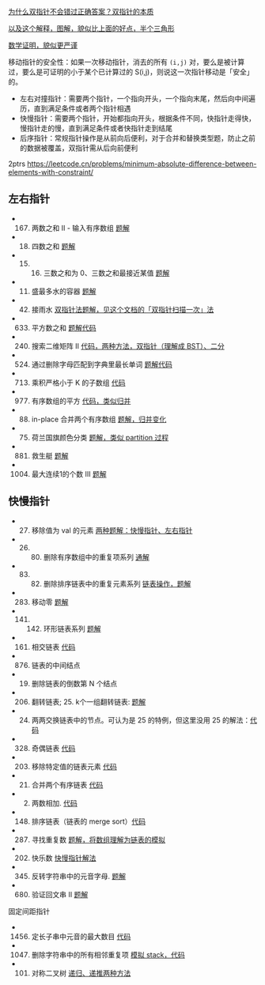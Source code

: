

[为什么双指针不会错过正确答案？双指针的本质](https://leetcode.cn/problems/sum-of-square-numbers/solutions/748260/shuang-zhi-zhen-de-ben-zhi-er-wei-ju-zhe-ebn3/)

[以及这个解释，图解，貌似比上面的好点，半个三角形](https://leetcode.cn/problems/container-with-most-water/solutions/94102/on-shuang-zhi-zhen-jie-fa-li-jie-zheng-que-xing-tu/)

[数学证明，貌似更严谨](https://leetcode.cn/problems/container-with-most-water/solutions/1/shuang-zhi-zhen-fa-zheng-que-xing-zheng-ming-by-r3/)

移动指针的安全性：如果一次移动指针，消去的所有 `(i,j)` 对，要么是被计算过，要么是可证明的小于某个已计算过的 S(i,j)，则说这一次指针移动是「安全」的。



- 左右对撞指针：需要两个指针，一个指向开头，一个指向末尾，然后向中间遍历，直到满足条件或者两个指针相遇
- 快慢指针：需要两个指针，开始都指向开头，根据条件不同，快指针走得快，慢指针走的慢，直到满足条件或者快指针走到结尾
- 后序指针：常规指针操作是从前向后便利，对于合并和替换类型题，防止之前的数据被覆盖，双指针需从后向前便利


2ptrs
https://leetcode.cn/problems/minimum-absolute-difference-between-elements-with-constraint/


## 左右指针

- 167. 两数之和 II - 输入有序数组 [题解](leet-167-两数和ii有序的.md)
- 18. 四数之和 [题解](leet-18-四数之和.md)
- 15. 16. 三数之和为 0、三数之和最接近某值 [题解](leet-15-16-三数之和.md)
- 11. 盛最多水的容器 [题解](leet-11-盛最多水的容器.md)
- 42. 接雨水 [双指针法题解，见这个文档的「双指针扫描一次」法](../monotonic-stack-queue/leet-42-接雨水多种方法.md#双指针扫描一次)
- 633. 平方数之和 [题解代码](code/leet-633-sum-of-squares.cpp)
- 240. 搜索二维矩阵 II [代码，两种方法，双指针（理解成 BST）、二分](code/leet-240-search-2d-matrix-ii.cpp)
- 524. 通过删除字母匹配到字典里最长单词 [题解代码](code/leet-524-longest-word-by-deleting.cpp)
- 713. 乘积严格小于 K 的子数组 [代码](code/leet-713-subarray-product-less-than-k.cpp)
- 977. 有序数组的平方 [代码，类似归并](https://leetcode.cn/problems/squares-of-a-sorted-array/submissions/503031908/)
- 88. in-place 合并两个有序数组 [题解，归并变化](https://leetcode.cn/problems/merge-sorted-array/submissions/471274273/)
- 75. 荷兰国旗颜色分类 [题解，类似 partition 过程](leet-75-荷兰国旗颜色分类.md)
- 881. 救生艇 [题解](code/leet-881-boats-to-save.cpp)
- 1004. 最大连续1的个数 III [题解](leet-1004-最大连续1的个数III.md)

## 快慢指针

- 27. 移除值为 val 的元素 [两种题解：快慢指针、左右指针](leet-27-移除元素.md)
- 26. 80. 删除有序数组中的重复项系列 [通解](leet-26-80-删除有序数组中的重复项.md)
- 83. 82. 删除排序链表中的重复元素系列 [链表操作，题解](leet-83-82-删除排序链表中的重复元素.md)

- 283. 移动零 [题解](leet-283-移动〇.md)

- 141. 142. 环形链表系列 [题解](leet-141-142-环形链表.md)
- 161. 相交链表 [代码](https://leetcode.cn/problems/intersection-of-two-linked-lists/submissions/503365899/)
- 876. 链表的中间结点
- 19. 删除链表的倒数第 N 个结点
- 206. 翻转链表; 25. k个一组翻转链表: [题解](leet-206-25-翻转链表-k个一组翻转链表.md)
- 24. 两两交换链表中的节点。可认为是 25 的特例，但这里没用 25 的解法：[代码](https://leetcode.cn/problems/swap-nodes-in-pairs/submissions/475738529/)

- 328. 奇偶链表 [代码](https://leetcode.cn/problems/odd-even-linked-list/submissions/503371882/)
- 203. 移除特定值的链表元素 [代码](https://leetcode.cn/problems/remove-linked-list-elements/submissions/503373893/)
- 21. 合并两个有序链表 [代码](https://leetcode.cn/problems/merge-two-sorted-lists/submissions/475623607/)
- 2. 两数相加. [代码](https://leetcode.cn/problems/add-two-numbers/submissions/475726869/)
- 148. 排序链表（链表的 merge sort）[代码](https://leetcode.cn/problems/sort-list/submissions/475867769/)

- 287. 寻找重复数 [题解，将数组理解为链表的模拟](leet-287-寻找重复数.md)
- 202. 快乐数 [快慢指针解法](leet-202-快乐数.md)

- 345. 反转字符串中的元音字母. [题解](https://leetcode.cn/problems/reverse-vowels-of-a-string/submissions/502688780/)
- 680. 验证回文串 II [题解](https://leetcode.cn/problems/valid-palindrome-ii/submissions/502693587/)


固定间距指针
- 1456. 定长子串中元音的最大数目 [代码](https://leetcode.cn/problems/maximum-number-of-vowels-in-a-substring-of-given-length/submissions/503089055/)

- 1047. 删除字符串中的所有相邻重复项 [模拟 stack，代码](https://leetcode.cn/problems/remove-all-adjacent-duplicates-in-string/submissions/503099531/)

- 101. 对称二叉树 [递归、递推两种方法](https://leetcode.cn/problems/symmetric-tree/submissions/475784579/)

